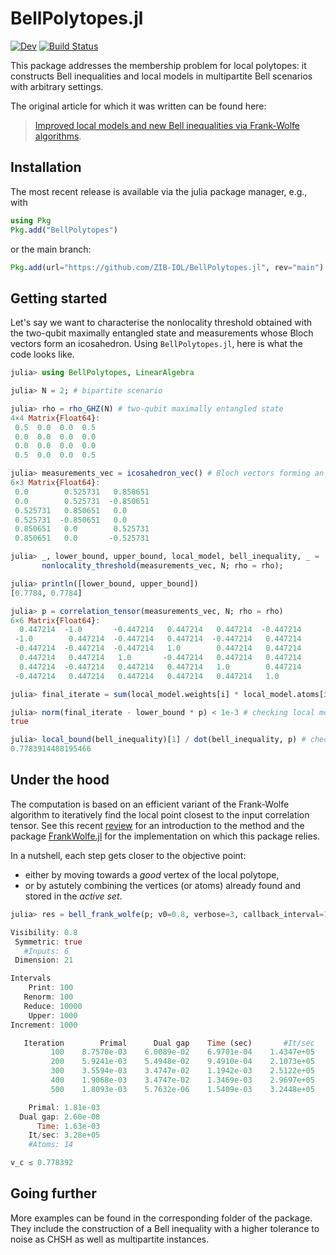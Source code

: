 # BellPolytopes.jl

[![Dev](https://img.shields.io/badge/docs-dev-blue.svg)](https://zib-iol.github.io/BellPolytopes.jl/dev/)
[![Build Status](https://github.com/zib-iol/BellPolytopes.jl/actions/workflows/CI.yml/badge.svg?branch=main)](https://github.com/zib-iol/BellPolytopes.jl/actions/workflows/CI.yml?query=branch%3Amain)

This package addresses the membership problem for local polytopes: it constructs Bell inequalities and local models in multipartite Bell scenarios with arbitrary settings.

The original article for which it was written can be found here:

> [Improved local models and new Bell inequalities via Frank-Wolfe algorithms](http://arxiv.org/abs/2302.04721).

## Installation

The most recent release is available via the julia package manager, e.g., with

```julia
using Pkg
Pkg.add("BellPolytopes")
```

or the main branch:

```julia
Pkg.add(url="https://github.com/ZIB-IOL/BellPolytopes.jl", rev="main")
```

## Getting started

Let's say we want to characterise the nonlocality threshold obtained with the two-qubit maximally entangled state and measurements whose Bloch vectors form an icosahedron.
Using `BellPolytopes.jl`, here is what the code looks like.

```julia
julia> using BellPolytopes, LinearAlgebra

julia> N = 2; # bipartite scenario

julia> rho = rho_GHZ(N) # two-qubit maximally entangled state
4×4 Matrix{Float64}:
 0.5  0.0  0.0  0.5
 0.0  0.0  0.0  0.0
 0.0  0.0  0.0  0.0
 0.5  0.0  0.0  0.5

julia> measurements_vec = icosahedron_vec() # Bloch vectors forming an icosahedron
6×3 Matrix{Float64}:
 0.0        0.525731   0.850651
 0.0        0.525731  -0.850651
 0.525731   0.850651   0.0
 0.525731  -0.850651   0.0
 0.850651   0.0        0.525731
 0.850651   0.0       -0.525731

julia> _, lower_bound, upper_bound, local_model, bell_inequality, _ =
       nonlocality_threshold(measurements_vec, N; rho = rho);

julia> println([lower_bound, upper_bound])
[0.7784, 0.7784]

julia> p = correlation_tensor(measurements_vec, N; rho = rho)
6×6 Matrix{Float64}:
  0.447214  -1.0       -0.447214   0.447214   0.447214  -0.447214
 -1.0        0.447214  -0.447214   0.447214  -0.447214   0.447214
 -0.447214  -0.447214  -0.447214   1.0        0.447214   0.447214
  0.447214   0.447214   1.0       -0.447214   0.447214   0.447214
  0.447214  -0.447214   0.447214   0.447214   1.0        0.447214
 -0.447214   0.447214   0.447214   0.447214   0.447214   1.0

julia> final_iterate = sum(local_model.weights[i] * local_model.atoms[i] for i in 1:length(local_model));

julia> norm(final_iterate - lower_bound * p) < 1e-3 # checking local model
true

julia> local_bound(bell_inequality)[1] / dot(bell_inequality, p) # checking the Bell inequality
0.7783914488195466
```

## Under the hood

The computation is based on an efficient variant of the Frank-Wolfe algorithm to iteratively find the local point closest to the input correlation tensor.
See this recent [review](https://arxiv.org/abs/2211.14103) for an introduction to the method and the package [FrankWolfe.jl](https://github.com/ZIB-IOL/FrankWolfe.jl) for the implementation on which this package relies.

In a nutshell, each step gets closer to the objective point:
* either by moving towards a *good* vertex of the local polytope,
* or by astutely combining the vertices (or atoms) already found and stored in the *active set*.

```julia
julia> res = bell_frank_wolfe(p; v0=0.8, verbose=3, callback_interval=10^2, mode_last=-1);

Visibility: 0.8
 Symmetric: true
   #Inputs: 6
 Dimension: 21

Intervals
    Print: 100
   Renorm: 100
   Reduce: 10000
    Upper: 1000
Increment: 1000

   Iteration        Primal      Dual gap    Time (sec)       #It/sec    #Atoms       #LMO
         100    8.7570e-03    6.0089e-02    6.9701e-04    1.4347e+05        11         26
         200    5.9241e-03    5.4948e-02    9.4910e-04    2.1073e+05        16         33
         300    3.5594e-03    3.4747e-02    1.1942e-03    2.5122e+05        18         40
         400    1.9068e-03    3.4747e-02    1.3469e-03    2.9697e+05        16         42
         500    1.8093e-03    5.7632e-06    1.5409e-03    3.2448e+05        14         48

    Primal: 1.81e-03
  Dual gap: 2.60e-08
      Time: 1.63e-03
    It/sec: 3.28e+05
    #Atoms: 14

v_c ≤ 0.778392
```

## Going further

More examples can be found in the corresponding folder of the package.
They include the construction of a Bell inequality with a higher tolerance to noise as CHSH as well as multipartite instances.
